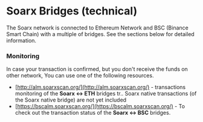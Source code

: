 # Soarx Bridges \(technical\)

The Soarx network is connected to Ethereum Network and BSC \(Binance Smart Chain\) with a multiple of bridges. See the sections below for detailed information.

### Monitoring

In case your transaction is confirmed, but you don't receive the funds on other network, You can use one of the following resources.

* [http://alm.soarxscan.org/](http://alm.soarxscan.org/) - transactions monitoring of the **Soarx &lt;-&gt; ETH** bridges tr.. Soarx native transactions \(of the Soarx native bridge\) are not yet included
* [https://bscalm.soarxscan.org/](https://bscalm.soarxscan.org/) - To check out the transaction status of the **Soarx &lt;-&gt; BSC** bridges.

